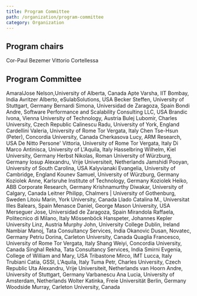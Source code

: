 ```yaml
---
title: Program Committee
path: /organization/program-committee
category: Organization
---
```


## Program chairs

Cor-Paul Bezemer
Vittorio Cortellessa

## Program Committee

AmaralJose Nelson,University of Alberta,	Canada
Apte Varsha, IIT Bombay,	India
Avritzer Alberto,	eSulabSolutions,	USA
Becker	Steffen,	University of Stuttgart,	Germany
Bernardi	Simona,	Universidad de Zaragoza,	Spain
Bondi	Andre,	Software Performance and Scalability Consulting LLC,	USA
Brandic	Ivona,	Vienna University of Technology,	Austria
Bulej	Lubomir,	Charles University,	Czech Republic
Calinescu	Radu,	University of York,	England
Cardellini	Valeria,	University of Rome Tor Vergata,	Italy
Chen	Tse-Hsun (Peter),	Concordia University,	Canada
Cherkasova	Lucy,	ARM Research,	USA
De Nitto Persone'	Vittoria,	University of Rome Tor Vergata,	Italy
Di Marco	Antinisca,	University of L'Aquila,	Italy
Hasselbring	Wilhelm,	Kiel University,	Germany
Herbst	Nikolas, Roman	University of Würzburg,	Germany
Iosup	Alexandru,	Vrije Universiteit,	Netherlands
Jamshidi	Pooyan,	University of South Carolina,	USA
Kalyvianaki	Evangelia,	University of Cambridge,	England
Kounev	Samuel,	University of Würzburg,	Germany
Koziolek	Anne,	Karlsruhe Institute of Technology,	Germany
Koziolek	Heiko,	ABB Corporate Research,	Germany
Krishnamurthy	Diwakar,	University of Calgary,	Canada
Leitner	Philipp,	Chalmers | University of Gothenburg,	Sweden
Litoiu	Marin,	York University,	Canada
Llado	Catalina M.,	Universitat Illes Balears,	Spain
Menasce	Daniel,	George Mason University,	USA
Merseguer	Jose,	Universidad de Zaragoza,	Spain
Mirandola	Raffaela,	Politecnico di Milano,	Italy
Mössenböck	Hanspeter,	Johannes Kepler University Linz,	Austria
Murphy	John,	University College Dublin,	Ireland
Nambiar	Manoj,	Tata Consultancy Services,	India
Okanovic	Dusan,	Novatec,	Germany
Petriu	Dorina,	Carleton University,	Canada
Quaglia	Francesco,	University of Rome Tor Vergata,	Italy
Shang	Weiyi,	Concordia University,	Canada
Singhal	Rekha,	Tata Consultancy Services,	India
Smirni	Evgenia,	College of William and Mary,	USA
Tribastone	Mirco,	IMT Lucca,	Italy
Trubiani	Catia,	GSSI, L'Aquila,	Italy
Tuma	Petr,	Charles University,	Czech Republic
Uta	Alexandru,	Vrije Universiteit,	Netherlands
van Hoorn	Andre,	University of Stuttgart,	Germany
Varbanescu	Ana Lucia,	University of Amsterdam,	Netherlands
Wolter	Katinka,	Freie Universität Berlin,	Germany
Woodside	Murray,	Carleton University,	Canada
